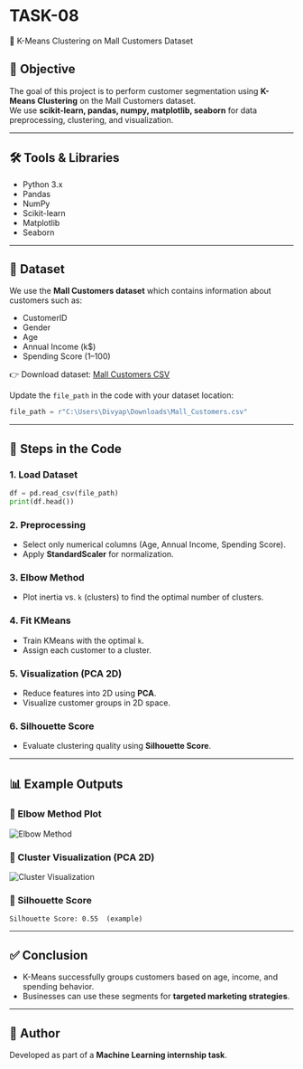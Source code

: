 # TASK-08
 🧩 K-Means Clustering on Mall Customers Dataset

## 📌 Objective
The goal of this project is to perform customer segmentation using **K-Means Clustering** on the Mall Customers dataset.  
We use **scikit-learn, pandas, numpy, matplotlib, seaborn** for data preprocessing, clustering, and visualization.

---

## 🛠️ Tools & Libraries
- Python 3.x  
- Pandas  
- NumPy  
- Scikit-learn  
- Matplotlib  
- Seaborn  

---

## 📂 Dataset
We use the **Mall Customers dataset** which contains information about customers such as:
- CustomerID  
- Gender  
- Age  
- Annual Income (k$)  
- Spending Score (1–100)  

👉 Download dataset: [Mall Customers CSV](https://www.kaggle.com/datasets/shwetabh123/mall-customers)  

Update the `file_path` in the code with your dataset location:
```python
file_path = r"C:\Users\Divyap\Downloads\Mall_Customers.csv"
```

---

## 🚀 Steps in the Code

### 1. **Load Dataset**
```python
df = pd.read_csv(file_path)
print(df.head())
```

### 2. **Preprocessing**
- Select only numerical columns (Age, Annual Income, Spending Score).  
- Apply **StandardScaler** for normalization.  

### 3. **Elbow Method**
- Plot inertia vs. `k` (clusters) to find the optimal number of clusters.  

### 4. **Fit KMeans**
- Train KMeans with the optimal `k`.  
- Assign each customer to a cluster.  

### 5. **Visualization (PCA 2D)**
- Reduce features into 2D using **PCA**.  
- Visualize customer groups in 2D space.  

### 6. **Silhouette Score**
- Evaluate clustering quality using **Silhouette Score**.

---

## 📊 Example Outputs

### 🔹 Elbow Method Plot
![Elbow Method](images/elbow_plot.png)

### 🔹 Cluster Visualization (PCA 2D)
![Cluster Visualization](images/cluster_plot.png)

### 🔹 Silhouette Score
```
Silhouette Score: 0.55  (example)
```

---

## ✅ Conclusion
- K-Means successfully groups customers based on age, income, and spending behavior.  
- Businesses can use these segments for **targeted marketing strategies**.  

---

## 📜 Author
Developed as part of a **Machine Learning internship task**.  
